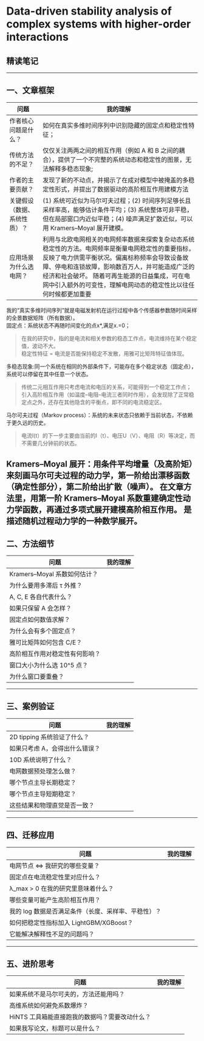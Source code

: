 # Data-driven stability analysis of complex systems with higher-order interactions
## 精读笔记

---

## 一、文章框架

| 问题 | 我的理解 |
|------|----------|
| 作者核心问题是什么？ | 如何在真实多维时间序列中识别隐藏的固定点和稳定性特征； |
| 传统方法的不足？ | 仅仅关注两两之间的相互作用（例如 A 和 B 之间的耦合），提供了一个不完整的系统动态和稳定性的图景，无法解释多稳态现象; |
| 作者的主要贡献？ | 发现了新的不动点，并揭示了在成对模型中被掩盖的多稳定性形式，并提出了数据驱动的高阶相互作用建模方法| 
| 关键假设（数据、系统性质）？ | (1) 系统可近似为马尔可夫过程；(2) 时间序列足够长且采样率高，能够估计条件平均；(3) 系统整体可非平稳，但在局部窗口内近似平稳；(4) 噪声满足扩散近似，可以用 Kramers–Moyal 展开建模。|
| 应用场景为什么选电网？ | 利用与北欧电网相关的电网频率数据来探索复杂动态系统稳定性的方法。电网频率是衡量电网稳定性的重要指标，反映了电力供需平衡状况。偏离标称频率会导致设备故障、停电和连锁故障，影响数百万人，并可能造成广泛的经济和社会破坏。 随着可再生能源的日益集成，可在电网中引入额外的可变性，理解电网动态的稳定性比以往任何时候都更加重要|

我的“真实多维时间序列”就是电磁发射机在运行过程中各个传感器参数随时间采样的全景数据矩阵（所有数据）。  
固定点：系统状态不再随时间变化的点x*,满足x.=0；
> 在我的研究中，指的是电流和相关参数的稳态工作点，电流维持在某个稳定值，波动不大。  
> 稳定性特征 = 电流是否能保持稳定不发散，用雅可比矩阵特征值体现。  

多稳态现象:同一个系统在相同的外部条件下，可能存在多个稳定状态（固定点），系统可以停留在其中任意一个状态。  
> 传统二元相互作用只考虑电流和电压的关系，可能得到一个稳定工作点；  
> 引入高阶相互作用（如温度–电阻–电流三者同时作用），会发现除了正常稳定点之外，还存在其他隐含的平衡点，即不同的电流稳定区。  

马尔可夫过程（Markov process）：系统的未来状态只依赖于当前状态，不依赖于更久远的历史。 
> 电流I(t）的下一步主要由当前的I（t）、电压U（V）、电阻（R）等决定，而不需要几分钟前的状态。

Kramers–Moyal 展开：用条件平均增量（及高阶矩）来刻画马尔可夫过程的动力学，第一阶给出漂移函数（确定性部分），第二阶给出扩散（噪声）。
在文章方法里，用第一阶 Kramers–Moyal 系数重建确定性动力学函数，再通过多项式展开建模高阶相互作用。 
是描述随机过程动力学的一种数学展开。
---

## 二、方法细节

| 问题 | 我的理解 |
|------|----------|
| Kramers–Moyal 系数如何估计？ | |
| 为什么要用多滞后 τ 外推？ | |
| A, C, E 各自代表什么？ | |
| 如果只保留 A 会怎样？ | |
| 固定点如何数值求解？ | |
| 为什么会有多个固定点？ | |
| 雅可比矩阵如何包含 C/E？ | |
| 高阶相互作用对稳定性有何影响？ | |
| 窗口大小为什么选 10^5 点？ | |
| 为什么窗口要重叠？ | |

---

## 三、案例验证

| 问题 | 我的理解 |
|------|----------|
| 2D tipping 系统验证了什么？ | |
| 如果只考虑 A，会得出什么错误？ | |
| 10D 系统说明了什么？ | |
| 电网数据预处理怎么做？ | |
| 哪个节点主导长期稳定？ | |
| 哪个节点主导短期稳定？ | |
| 这些结果和物理直觉是否一致？ | |

---

## 四、迁移应用

| 问题 | 我的理解 |
|------|----------|
| 电网节点 ⇔ 我研究的哪些变量？ | |
| 固定点在电流稳定性里对应什么？ | |
| λ_max > 0 在我的研究里意味着什么？ | |
| 哪些变量可能产生高阶相互作用？ | |
| 我的 log 数据是否满足条件（长度、采样率、平稳性）？ | |
| 如何把稳定性指标加入 LightGBM/XGBoost？ | |
| 它能解决解释性不足的问题吗？ | |

---

## 五、进阶思考

| 问题 | 我的理解 |
|------|----------|
| 如果系统不是马尔可夫的，方法还能用吗？ | |
| 高维系统如何避免系数爆炸？ | |
| HiNTS 工具箱能直接跑我的数据吗？需要改动什么？ | |
| 如果我写论文，标题可以是什么？ | |
